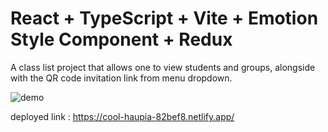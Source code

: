 # React + TypeScript + Vite + Emotion Style Component + Redux

A class list project that allows one to view students and groups, alongside with the QR code invitation link from menu dropdown.

![demo](https://github.com/user-attachments/assets/2fa67511-32f7-4373-9053-7782dd8e7d41)

deployed link : https://cool-haupia-82bef8.netlify.app/
